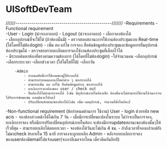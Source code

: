# UISoftDevTeam



//////------------------------------------------------/////// 
-Requirements 
-Functional requirement  
		-User
			- Login  (น่าจะเอาออก)
			- Logout (น่าจะเอาออก)
			- เลือกจองห้องได้	
			- เลือกอุปกรณ์ที่จะใช้ได้ 	(ถ้าห้องนั้นมี)
			- ตรวจสอบสถานะการใช้งานห้องประชุมแบบ Real-time	(ได้โดยที่ไม่ต้องlogin)
			- เพิ่ม ลบ แก้ไข การจอง สือค้นข้อมูลห้องประชุมและข้อมูลการยืมอุปกรณ์ห้องประชุมได้
			- ตรวจสอบรายละเอียดการจองใช้งานห้องประชุมที่เลือกไว้ได้  
			- มีระบบค้นหาห้องที่ตรงตามความต้องการ (ได้โดยที่ไม่ต้องlogin)
			-ใส่จำนวนคน
			-เลือกอุปกรณ์
			-เลือกระยะเวลา 
			-เลือกช่วงเวลา (ใส่ไม่ใสก็ได้) 
			-เลือกวัน
			
		-Admin
			- กำหนดสิทธิ์การใช้งานของผู้ใช้ระบบได้
			- สามารถกำหนดและแก้ไขค่าต่าง ๆ ของระบบได้ 
			- สามารถเพิ่ม ลบ แก้ไข สืบค้นข้อมูลต่างๆ ของระบบได้
			- ยกเลิกการจองห้องของ user / check out
			- ปิดห้องให้ไม่สามารถจองได้ (เช่น มีอุปกรณ์ภายในห้องเสีย ห้องนั้นจะไม่สามารถใช้งานได้จนกว่าจะได้รับการซ่อมเเซม แอดมินจะไปกด)
			- ปรับเปลี่ยนลักษณะของห้องได้(เช่น เพิ่ม-ลดอุปกรณ์, จำนวนที่นั่งในห้อง)
      
-Non-functional requirement (ข้อกำหนดด้านการ ใช้งาน)
		User
		- login ด้วยรหัส new acis
    		- จองห้องล่วงหน้าได้ไม่เกิน 7 วัน
      		- เมื่อมีการเปลี่ยนเเปลงในระบบ ไม่ว่าจะเป็นการจอง, ยกเลิกการจอง หรือมีการปรับเปลี่ยนอุปกรณ์ภายในห้อง จะต้องมีการupdateสถานะของห้องนั้นๆให้เร็วที่สุด
      		- สามารถยกเลิกได้ตลอกเวลา
      		- จองห้องได้วันละไม่เกิน 4 ชม.
      		- ถ้าถึงเวลาที่จองเเล้วเเต่ยังไม่มาcheck inภายใน 15 นาที การจองจะถูกยกเลิก
		Admin
     		- หลังจากยกเลิกการจองของuserต้องมีemailไปแจ้งuser(จะเอาอีเมลจากไหน เดี๋ยวคิดกันอีกที)
